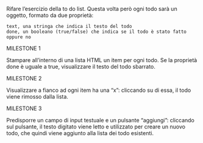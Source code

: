 Rifare l’esercizio della to do list. Questa volta però ogni todo sarà un oggetto, formato da due proprietà:

    text, una stringa che indica il testo del todo
    done, un booleano (true/false) che indica se il todo è stato fatto oppure no

MILESTONE 1

Stampare all’interno di una lista HTML un item per ogni todo. Se la proprietà done è uguale a true, visualizzare il testo del todo sbarrato.



MILESTONE 2

Visualizzare a fianco ad ogni item ha una “x”: cliccando su di essa, il todo viene rimosso dalla lista.



MILESTONE 3

Predisporre un campo di input testuale e un pulsante “aggiungi”: cliccando sul pulsante, il testo digitato viene letto e utilizzato per creare un nuovo todo, che quindi viene aggiunto alla lista dei todo esistenti.